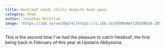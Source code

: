 ```yaml
---
title: Heatloaf sends chills despite heat wave.
category: Show
author: Jonathan McCollum
image: "https://ibb.co/v4zd8qf4](https://i.ibb.co/DfKMnWmf/20250626-205044.jpg"
---
```


This is the second time I've had the pleasure to catch Heatloaf; the first being back in February of this year at Upstaris Abbyssnia. 
